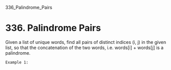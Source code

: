 336_Palindrome_Pairs
# 336. Palindrome Pairs

Given a list of unique words, find all pairs of distinct indices (i,
        j) in the given list, so that the concatenation of the two words, i.e. words[i]
        + words[j] is a palindrome.

    Example 1: